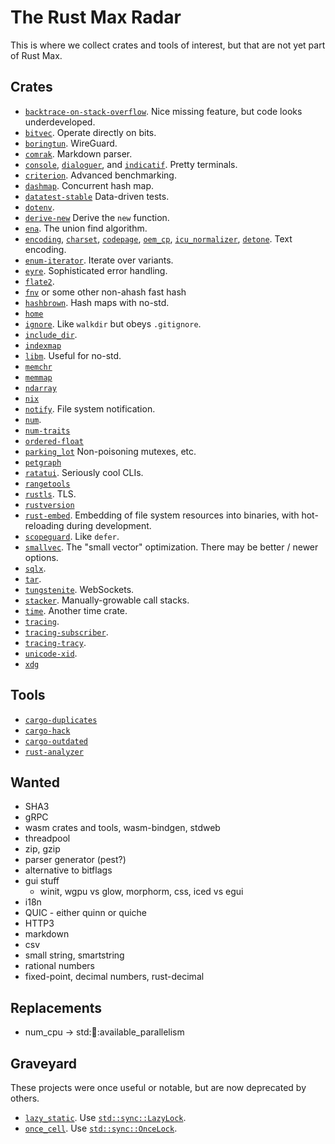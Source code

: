 # The Rust Max Radar

This is where we collect crates and tools of interest,
but that are not yet part of Rust Max.


## Crates

- [`backtrace-on-stack-overflow`](https://docs.rs/backtrace-on-stack-overflow).
  Nice missing feature, but code looks underdeveloped.
- [`bitvec`](https://docs.rs/bitvec).
  Operate directly on bits.
- [`boringtun`](https://docs.rs/boringtun).
  WireGuard.
- [`comrak`](https://docs.rs/comrak).
  Markdown parser.
- [`console`](https://docs.rs/console),
  [`dialoguer`](https://docs.rs/dialoguer), and
  [`indicatif`](https://docs.rs/indicatif).
  Pretty terminals.
- [`criterion`](https://docs.rs/criterion).
  Advanced benchmarking.
- [`dashmap`](https://docs.rs/dashmap).
  Concurrent hash map.
- [`datatest-stable`](https://docs.rs/datatest-stable)
  Data-driven tests.
- [`dotenv`](https://docs.rs/dotenv).
- [`derive-new`](https://docs.rs/derive-new)
  Derive the `new` function.
- [`ena`](https://docs.rs/ena).
  The union find algorithm.
- [`encoding`](https://docs.rs/encoding),
  [`charset`](https://docs.rs/charset),
  [`codepage`](https://docs.rs/codepage),
  [`oem_cp`](https://docs.rs/oem_cp),
  [`icu_normalizer`](https://docs.rs/icu_normalizer),
  [`detone`](https://docs.rs/detone).
  Text encoding.
- [`enum-iterator`](https://docs.rs/enum-iterator).
  Iterate over variants.
- [`eyre`](https://docs.rs/eyre).
  Sophisticated error handling.
- [`flate2`](https://docs.rs/flate2).
- [`fnv`](https://docs.rs/fnv) or some other non-ahash fast hash
- [`hashbrown`](https://docs.rs/hashbrown).
  Hash maps with no-std.
- [`home`](https://docs.rs/home)
- [`ignore`](https://docs.rs/ignore).
  Like `walkdir` but obeys `.gitignore`.
- [`include_dir`](https://docs.rs/include_dir).
- [`indexmap`](https://docs.rs/indexmap)
- [`libm`](https://docs.rs/libm).
  Useful for no-std.
- [`memchr`](https://docs.rs/memchr)
- [`memmap`](hthtps://docs.rs/memmap)
- [`ndarray`](https://docs.rs/ndarray)
- [`nix`](https://docs.rs/nix)
- [`notify`](https://docs.rs/notify).
  File system notification.
- [`num`](https://docs.rs/num).
- [`num-traits`](https://docs.rs/num-traits)
- [`ordered-float`](https://docs.rs/ordered-float)
- [`parking_lot`](https://docs.rs/parking_lot)
  Non-poisoning mutexes, etc.
- [`petgraph`](https://docs.rs/petgraph)
- [`ratatui`](https://docs.rs/ratatui).
  Seriously cool CLIs.
- [`rangetools`](https://docs.rs/rangetools)
- [`rustls`](https://docs.rs/rustls). TLS.
- [`rustversion`](https://docs.rs/rustversion)
- [`rust-embed`](https://docs.rs/rust-embed).
  Embedding of file system resources into binaries,
  with hot-reloading during development.
- [`scopeguard`](https://docs.rs/scopeguard).
  Like `defer`.
- [`smallvec`](https://docs.rs/smallvec).
  The "small vector" optimization.
  There may be better / newer options.
- [`sqlx`](https://docs.rs/sqlx).
- [`tar`](https://docs.rs/tar).
- [`tungstenite`](https://docs.rs/tungstenite). WebSockets.
- [`stacker`](https://docs.rs/stacker).
  Manually-growable call stacks.
- [`time`](https://docs.rs/time).
  Another time crate.
- [`tracing`](https://docs.rs/tracing).
- [`tracing-subscriber`](https://docs.rs/tracing-subscriber).
- [`tracing-tracy`](https://docs.rs/tracing-tracy).
- [`unicode-xid`](https://docs.rs/unicode-xid).
- [`xdg`](https://docs.rs/xdg)


## Tools

- [`cargo-duplicates`](https://crates.io/crates/cargo-duplicates)
- [`cargo-hack`](https://crates.io/crates/cargo-hack)
- [`cargo-outdated`](https://crates.io/crates/cargo-outdated)
- [`rust-analyzer`](https://rust-analyzer.github.io/)


## Wanted

- SHA3
- gRPC
- wasm crates and tools, wasm-bindgen, stdweb
- threadpool
- zip, gzip
- parser generator (pest?)
- alternative to bitflags
- gui stuff
  - winit, wgpu vs glow, morphorm, css, iced vs egui
- i18n
- QUIC - either quinn or quiche
- HTTP3
- markdown
- csv
- small string, smartstring
- rational numbers
- fixed-point, decimal numbers, rust-decimal


## Replacements

- num_cpu -> std::thread::available_parallelism


## Graveyard

These projects were once useful or notable,
but are now deprecated by others.

- [`lazy_static`](https://docs.rs/lazy_static).
  Use [`std::sync::LazyLock`](https://doc.rust-lang.org/std/sync/struct.LazyLock.html).
- [`once_cell`](https://docs.rs/once_cell).
  Use [`std::sync::OnceLock`](https://doc.rust-lang.org/std/sync/struct.OnceLock.html).
